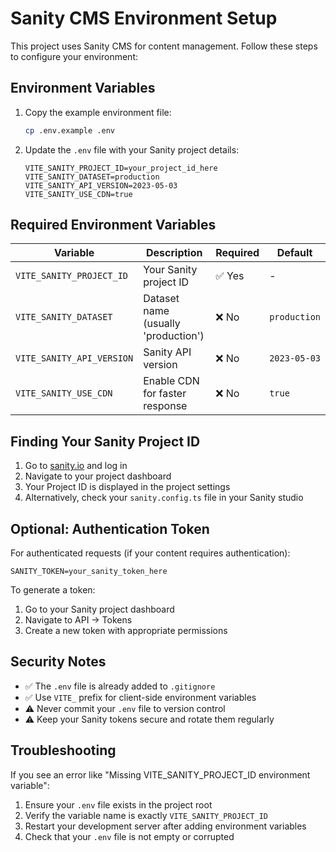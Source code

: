 # Sanity CMS Environment Setup

This project uses Sanity CMS for content management. Follow these steps to configure your environment:

## Environment Variables

1. Copy the example environment file:
   ```bash
   cp .env.example .env
   ```

2. Update the `.env` file with your Sanity project details:

   ```env
   VITE_SANITY_PROJECT_ID=your_project_id_here
   VITE_SANITY_DATASET=production
   VITE_SANITY_API_VERSION=2023-05-03
   VITE_SANITY_USE_CDN=true
   ```

## Required Environment Variables

| Variable | Description | Required | Default |
|----------|-------------|----------|---------|
| `VITE_SANITY_PROJECT_ID` | Your Sanity project ID | ✅ Yes | - |
| `VITE_SANITY_DATASET` | Dataset name (usually 'production') | ❌ No | `production` |
| `VITE_SANITY_API_VERSION` | Sanity API version | ❌ No | `2023-05-03` |
| `VITE_SANITY_USE_CDN` | Enable CDN for faster response | ❌ No | `true` |

## Finding Your Sanity Project ID

1. Go to [sanity.io](https://sanity.io) and log in
2. Navigate to your project dashboard
3. Your Project ID is displayed in the project settings
4. Alternatively, check your `sanity.config.ts` file in your Sanity studio

## Optional: Authentication Token

For authenticated requests (if your content requires authentication):

```env
SANITY_TOKEN=your_sanity_token_here
```

To generate a token:
1. Go to your Sanity project dashboard
2. Navigate to API → Tokens
3. Create a new token with appropriate permissions

## Security Notes

- ✅ The `.env` file is already added to `.gitignore`
- ✅ Use `VITE_` prefix for client-side environment variables
- ⚠️ Never commit your `.env` file to version control
- ⚠️ Keep your Sanity tokens secure and rotate them regularly

## Troubleshooting

If you see an error like "Missing VITE_SANITY_PROJECT_ID environment variable":

1. Ensure your `.env` file exists in the project root
2. Verify the variable name is exactly `VITE_SANITY_PROJECT_ID`
3. Restart your development server after adding environment variables
4. Check that your `.env` file is not empty or corrupted
